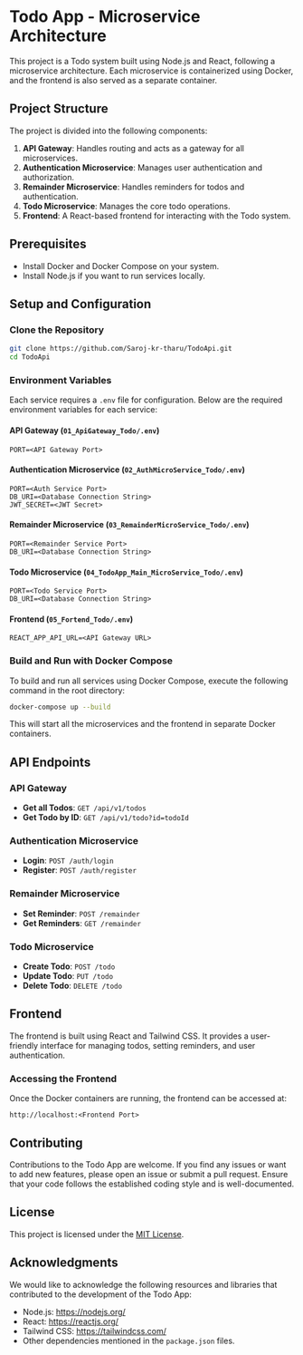 # Todo App - Microservice Architecture

This project is a Todo system built using Node.js and React, following a microservice architecture. Each microservice is containerized using Docker, and the frontend is also served as a separate container.

## Project Structure

The project is divided into the following components:

1. **API Gateway**: Handles routing and acts as a gateway for all microservices.
2. **Authentication Microservice**: Manages user authentication and authorization.
3. **Remainder Microservice**: Handles reminders for todos and authentication.
4. **Todo Microservice**: Manages the core todo operations.
5. **Frontend**: A React-based frontend for interacting with the Todo system.

## Prerequisites

- Install Docker and Docker Compose on your system.
- Install Node.js if you want to run services locally.

## Setup and Configuration

### Clone the Repository

```bash
git clone https://github.com/Saroj-kr-tharu/TodoApi.git
cd TodoApi
```

### Environment Variables

Each service requires a `.env` file for configuration. Below are the required environment variables for each service:

#### API Gateway (`01_ApiGateway_Todo/.env`)

```
PORT=<API Gateway Port>
```

#### Authentication Microservice (`02_AuthMicroService_Todo/.env`)

```
PORT=<Auth Service Port>
DB_URI=<Database Connection String>
JWT_SECRET=<JWT Secret>
```

#### Remainder Microservice (`03_RemainderMicroService_Todo/.env`)

```
PORT=<Remainder Service Port>
DB_URI=<Database Connection String>
```

#### Todo Microservice (`04_TodoApp_Main_MicroService_Todo/.env`)

```
PORT=<Todo Service Port>
DB_URI=<Database Connection String>
```

#### Frontend (`05_Fortend_Todo/.env`)

```
REACT_APP_API_URL=<API Gateway URL>
```



### Build and Run with Docker Compose

To build and run all services using Docker Compose, execute the following command in the root directory:

```bash
docker-compose up --build
```

This will start all the microservices and the frontend in separate Docker containers.

## API Endpoints

### API Gateway

- **Get all Todos**: `GET /api/v1/todos`
- **Get Todo by ID**: `GET /api/v1/todo?id=todoId`

### Authentication Microservice

- **Login**: `POST /auth/login`
- **Register**: `POST /auth/register`

### Remainder Microservice

- **Set Reminder**: `POST /remainder`
- **Get Reminders**: `GET /remainder`

### Todo Microservice

- **Create Todo**: `POST /todo`
- **Update Todo**: `PUT /todo`
- **Delete Todo**: `DELETE /todo`

## Frontend

The frontend is built using React and Tailwind CSS. It provides a user-friendly interface for managing todos, setting reminders, and user authentication.

### Accessing the Frontend

Once the Docker containers are running, the frontend can be accessed at:

```
http://localhost:<Frontend Port>
```

## Contributing

Contributions to the Todo App are welcome. If you find any issues or want to add new features, please open an issue or submit a pull request. Ensure that your code follows the established coding style and is well-documented.

## License

This project is licensed under the [MIT License](LICENSE).

## Acknowledgments

We would like to acknowledge the following resources and libraries that contributed to the development of the Todo App:

- Node.js: https://nodejs.org/
- React: https://reactjs.org/
- Tailwind CSS: https://tailwindcss.com/
- Other dependencies mentioned in the `package.json` files.